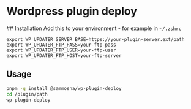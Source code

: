 # Wordpress plugin deploy

## Installation
Add this to your environment - for example in `~/.zshrc`
```
export WP_UPDATER_SERVER_BASE=https://your-plugin-server.ext/path
export WP_UPDATER_FTP_PASS=your-ftp-pass
export WP_UPDATER_FTP_USER=your-ftp-user
export WP_UPDATER_FTP_HOST=your-ftp-server
```

## Usage
```bash
pnpm -g install @sammosna/wp-plugin-deploy
cd /plugin/path
wp-plugin-deploy
```
